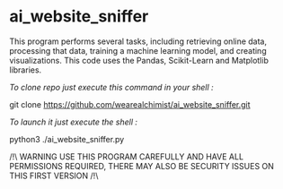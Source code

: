 # ai_website_sniffer
This program performs several tasks, including retrieving online data, processing that data, training a machine learning model, and creating visualizations. This code uses the Pandas, Scikit-Learn and Matplotlib libraries.

_To clone repo just execute this command in your shell :_

git clone https://github.com/wearealchimist/ai_website_sniffer.git

_To launch it just execute the shell :_

python3 ./ai_website_sniffer.py

/!\ WARNING USE THIS PROGRAM CAREFULLY AND HAVE ALL PERMISSIONS REQUIRED, THERE MAY ALSO BE SECURITY ISSUES ON THIS FIRST VERSION /!\ 

